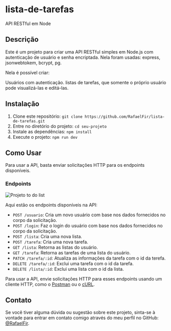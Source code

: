 # lista-de-tarefas

API RESTful em Node

## Descrição

Este é um projeto para criar uma API RESTful simples em Node.js com autenticação de usuário e senha encriptada.
Nela foram usadas: express, jsonwebtokem, bcrypt, pg.

Nela é possível criar:

Usuários com autenticação.
listas de tarefas, que somente o próprio usuário pode visualizá-las e editá-las.

## Instalação

1. Clone este repositório: `git clone https://github.com/RafaelFir/lista-de-tarefas.git`
2. Entre no diretório do projeto: `cd seu-projeto`
3. Instale as dependências: `npm install`
4. Execute o projeto: `npm run dev`

## Como Usar

Para usar a API, basta enviar solicitações HTTP para os endpoints disponíveis.

### Endpoints

![Projeto to do list](https://user-images.githubusercontent.com/104832906/222219684-033d6bbf-cdd6-4299-bdc2-10bba1f9294f.png)


Aqui estão os endpoints disponíveis na API:

- `POST /usuario`: Cria um novo usuário com base nos dados fornecidos no corpo da solicitação.
- `POST /login`: Faz o login do usuário com base nos dados fornecidos no corpo da solicitação.
- `POST /lista`: Cria uma nova lista.
- `POST /tarefa`: Cria uma nova tarefa.
- `GET /lista`: Retorna as listas do usuário.
- `GET /tarefa`: Retorna as tarefas de uma lista do usuário.
- `PATCH /tarefa/:id`: Atualiza as informações da tarefa com o id da terefa.
- `DELETE /tarefa/:id`: Exclui uma tarefa com o id da tarefa.
- `DELETE /lista/:id`: Exclui uma lista com o id da lista.

Para usar a API, envie solicitações HTTP para esses endpoints usando um cliente HTTP, como o [Postman](https://www.postman.com/) ou o [cURL](https://curl.se/).

## Contato

Se você tiver alguma dúvida ou sugestão sobre este projeto, sinta-se à vontade para entrar em contato comigo através do meu perfil no GitHub: [@RafaelFir](https://github.com/RafaelFir).

